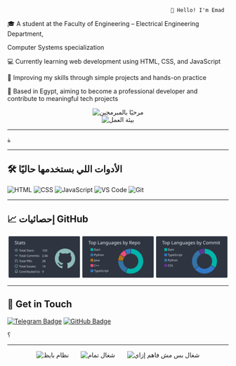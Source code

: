                                                         👋 Hello! I'm Emad
                                                        
🎓 A student at the Faculty of Engineering – Electrical Engineering Department, 

   Computer Systems specialization
                    
💻 Currently learning web development using HTML, CSS, and JavaScript

🌱 Improving my skills through simple projects and hands-on practice

📍 Based in Egypt, aiming to become a professional developer and contribute to meaningful tech projects

<div align="center">

<img src="https://github.com/SP-XD/SP-XD/blob/main/images/hellocoders_rounded.gif?raw=true" alt="مرحبًا بالمبرمجين" width="60%"/> <br>
<img src="https://github.com/SP-XD/SP-XD/blob/main/images/dev-working_rounded.gif?raw=true" alt="بيئة العمل" width="40%"/><br>

</div>

---
ة

---

## 🛠️ الأدوات اللي بستخدمها حاليًا

![HTML](https://img.shields.io/badge/HTML5-E34F26?style=flat&logo=html5&logoColor=white)
![CSS](https://img.shields.io/badge/CSS3-1572B6?style=flat&logo=css3&logoColor=white)
![JavaScript](https://img.shields.io/badge/JavaScript-F7DF1E?style=flat&logo=javascript&logoColor=black)
![VS Code](https://img.shields.io/badge/Visual_Studio_Code-0078D4?style=flat&logo=visual%20studio%20code&logoColor=white)
![Git](https://img.shields.io/badge/GIT-E44C30?style=flat&logo=git&logoColor=white)

---

## 📈 إحصائيات GitHub

<div align="center">
<img src="https://raw.githubusercontent.com/SP-XD/profile-summary-cards/master/profile-summary-card-output/nord_dark/3-stats.svg" width="32.5%">
<img src="https://raw.githubusercontent.com/SP-XD/profile-summary-cards/master/profile-summary-card-output/nord_dark/1-repos-per-language.svg" width="32.5%">
<img src="https://raw.githubusercontent.com/SP-XD/profile-summary-cards/master/profile-summary-card-output/nord_dark/2-most-commit-language.svg" width="32.5%">
</div>

---


## 💬 Get in Touch

[![Telegram Badge](https://img.shields.io/badge/Telegram-2CA5E0?style=flat&logo=telegram&logoColor=white)](https://t.me/+201063185431)
[![GitHub Badge](https://img.shields.io/badge/GitHub-181717?style=flat&logo=github&logoColor=white)](https://github.com/emkh07244)


؟


---

<div align="center">
<img src="https://raw.githubusercontent.com/Tarikul-Islam-Anik/Animated-Fluent-Emojis/master/Emojis/Smilies/Face%20with%20Spiral%20Eyes.png" width="10%" alt="نظام بايظ"/>
&nbsp;&nbsp;&nbsp;&nbsp;&nbsp;
<img src="https://raw.githubusercontent.com/Tarikul-Islam-Anik/Animated-Fluent-Emojis/master/Emojis/Smilies/Relieved%20Face.png" width="10%" alt="شغال تمام"/>
&nbsp;&nbsp;&nbsp;&nbsp;&nbsp;
<img src="https://raw.githubusercontent.com/Tarikul-Islam-Anik/Animated-Fluent-Emojis/master/Emojis/Smilies/Astonished%20Face.png" width="10%" alt="شغال بس مش فاهم إزاي"/>
</div>


